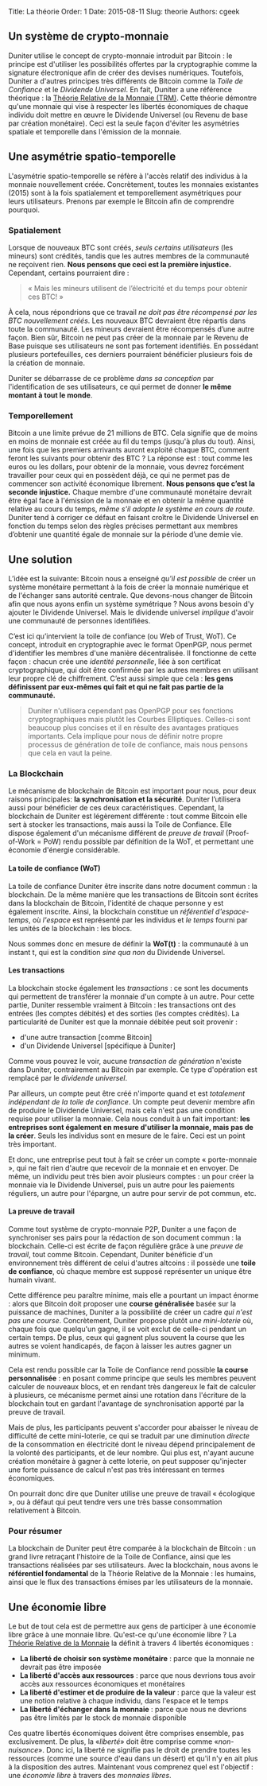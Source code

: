 Title: La théorie
Order: 1
Date: 2015-08-11
Slug: theorie
Authors: cgeek

## Un système de crypto-monnaie

Duniter utilise le concept de crypto-monnaie introduit par Bitcoin : le principe est d'utiliser les possibilités offertes par la cryptographie comme la signature électronique afin de créer des devises numériques. Toutefois, Duniter a d'autres principes très différents de Bitcoin comme la *Toile de Confiance* et le *Dividende Universel*. En fait, Duniter a une référence théorique : la [Théorie Relative de la Monnaie (TRM)](http://trm.creationmonetaire.info). Cette théorie démontre qu'une monnaie qui vise à respecter les libertés économiques de chaque individu doit mettre en œuvre le Dividende Universel (ou Revenu de base par création monétaire). Ceci est la seule façon d'éviter les asymétries spatiale et temporelle dans l'émission de la monnaie.

## Une asymétrie spatio-temporelle

L'asymétrie spatio-temporelle se réfère à l'accès relatif des individus à la monnaie nouvellement créée. Concrètement, toutes les monnaies existantes (2015) sont à la fois spatialement et temporellement asymétriques pour leurs utilisateurs. Prenons par exemple le Bitcoin afin de comprendre pourquoi.
### Spatialement

Lorsque de nouveaux BTC sont créés, _seuls certains utilisateurs_ (les mineurs) sont crédités, tandis que les autres membres de la communauté ne reçoivent rien. **Nous pensons que ceci est la première injustice.** Cependant, certains pourraient dire :

> <div class="ui message">« Mais les mineurs utilisent de l’électricité et du temps pour obtenir ces BTC! »</div>

À cela, nous répondrions que ce travail _ne doit pas être récompensé par les BTC nouvellement créés_. Les nouveaux BTC devraient être répartis dans toute la communauté. Les mineurs devraient être récompensés d’une autre façon. Bien sûr, Bitcoin ne peut pas créer de la monnaie par le Revenu de Base puisque ses utilisateurs ne sont pas fortement identifiés. En possédant plusieurs portefeuilles, ces derniers pourraient bénéficier plusieurs fois de la création de monnaie.

Duniter se débarrasse de ce problème *dans sa conception* par l'identification de ses utilisateurs, ce qui permet de donner **le même montant à tout le monde**.

### Temporellement

Bitcoin a une limite prévue de 21 millions de BTC. Cela signifie que de moins en moins de monnaie est créée au fil du temps (jusqu'à plus du tout). Ainsi, une fois que les premiers arrivants auront exploité chaque BTC, comment feront les suivants pour obtenir des BTC ? La réponse est : tout comme les euros ou les dollars, pour obtenir de la monnaie, vous devrez forcément travailler pour ceux qui en possèdent déjà, ce qui ne permet pas de commencer son activité économique librement. **Nous pensons que c’est la seconde injustice.** Chaque membre d'une communauté monétaire devrait être égal face à l'émission de la monnaie et en obtenir la même quantité relative au cours du temps, _même s'il adopte le système en cours de route_. Duniter tend à corriger ce défaut en faisant croître le Dividende Universel en fonction du temps selon des règles précises permettant aux membres d’obtenir une quantité égale de monnaie sur la période d’une demie vie.

## Une solution

L’idée est la suivante: Bitcoin nous a enseigné _qu'il est possible_ de créer un système monétaire permettant à la fois de créer la monnaie numérique et de l'échanger sans autorité centrale. Que devons-nous changer de Bitcoin afin que nous ayons enfin un système symétrique ? Nous avons besoin d'y ajouter le Dividende Universel. Mais le dividende universel _implique_ d'avoir une communauté de personnes identifiées.

C’est ici qu’intervient la toile de confiance (ou Web of Trust, WoT). Ce concept, introduit en cryptographie avec le format OpenPGP, nous permet d'identifier les membres d'une manière décentralisée. Il fonctionne de cette façon : chacun crée une _identité personnelle_, liée à son certificat cryptographique, qui doit être confirmée par les autres membres en utilisant leur propre clé de chiffrement. C’est aussi simple que cela : **les gens définissent par eux-mêmes qui fait et qui ne fait pas partie de la communauté.**

> Duniter n'utilisera cependant pas OpenPGP pour ses fonctions cryptographiques mais plutôt les Courbes Elliptiques. Celles-ci sont beaucoup plus concises et il en résulte des avantages pratiques importants. Cela implique pour nous de définir notre propre processus de génération de toile de confiance, mais nous pensons que cela en vaut la peine.

### La Blockchain

Le mécanisme de blockchain de Bitcoin est important pour nous, pour deux raisons principales: **la synchronisation et la sécurité**. Duniter l’utilisera aussi pour bénéficier de ces deux caractéristiques. Cependant, la blockchain de Duniter est légèrement différente : tout comme Bitcoin elle sert à stocker les transactions, mais aussi la Toile de Confiance. Elle dispose également d'un mécanisme différent de _preuve de travail_ (Proof-of-Work = PoW) rendu possible par définition de la WoT, et permettant une économie d'énergie considérable.

#### La toile de confiance (WoT)

La toile de confiance Duniter être inscrite dans notre document commun : la blockchain. De la même manière que les transactions de Bitcoin sont écrites dans la blockchain de Bitcoin, l'identité de chaque personne y est également inscrite. Ainsi, la blockchain constitue un _référentiel d'espace-temps_, où _l'espace_ est représenté par les individus et _le temps_ fourni par les unités de la blockchain : les blocs.

Nous sommes donc en mesure de définir la **WoT(t)** : la communauté à un instant t, qui est la condition *sine qua non* du Dividende Universel.

#### Les transactions

La blockchain stocke également les _transactions_ : ce sont les documents qui permettent de transférer la monnaie d'un compte à un autre. Pour cette partie, Duniter ressemble vraiment à Bitcoin : les transactions ont des entrées (les comptes débités) et des sorties (les comptes crédités). La particularité de Duniter est que la monnaie débitée peut soit provenir :

* d'une autre transaction [comme Bitcoin]
* d'un Dividende Universel [spécifique à Duniter]

Comme vous pouvez le voir, aucune _transaction de génération_ n'existe dans Duniter, contrairement au Bitcoin par exemple. Ce type d'opération est remplacé par le _dividende universel_.

Par ailleurs, un compte peut être créé n'importe quand et est *totalement indépendant de la toile de confiance*. Un compte peut devenir membre afin de produire le Dividende Universel, mais cela n'est pas une condition requise pour utiliser la monnaie. Cela nous conduit à un fait important: **les entreprises sont également en mesure d'utiliser la monnaie, mais pas de la créer**. Seuls les individus sont en mesure de le faire. Ceci est un point très important.

Et donc, une entreprise peut tout à fait se créer un compte « porte-monnaie », qui ne fait rien d'autre que recevoir de la monnaie et en envoyer. De même, un individu peut très bien avoir plusieurs comptes : un pour créer la monnaie via le Dividende Universel, puis un autre pour les paiements réguliers, un autre pour l'épargne, un autre pour servir de pot commun, etc.

#### La preuve de travail

Comme tout système de crypto-monnaie P2P, Duniter a une façon de synchroniser ses pairs pour la rédaction de son document commun : la blockchain. Celle-ci est écrite de façon régulière grâce à une *preuve de travail*, tout comme Bitcoin. Cependant, Duniter bénéficie d'un environnement très différent de celui d'autres altcoins : il possède une **toile de confiance**, où chaque membre est supposé représenter un unique être humain vivant.

Cette différence peu paraître minime, mais elle a pourtant un impact énorme : alors que Bitcoin doit proposer une **course généralisée** basée sur la puissance de machines, Duniter a la possibilité de créer un cadre *qui n'est pas une course*. Concrètement, Duniter propose plutôt *une mini-loterie* où, chaque fois que quelqu'un gagne, il se voit exclut de celle-ci pendant un certain temps. De plus, ceux qui gagnent plus souvent la course que les autres se voient handicapés, de façon à laisser les autres gagner un minimum.

Cela est rendu possible car la Toile de Confiance rend possible **la course personnalisée** : en posant comme principe que seuls les membres peuvent calculer de nouveaux blocs, et en rendant très dangereux le fait de calculer à plusieurs, ce mécanisme permet ainsi une rotation dans l'écriture de la blockchain tout en gardant l'avantage de synchronisation apporté par la preuve de travail.

Mais de plus, les participants peuvent s'accorder pour abaisser le niveau de difficulté de cette mini-loterie, ce qui se traduit par une diminution *directe* de la consommation en électricité dont le niveau dépend principalement de la volonté des participants, et de leur nombre. Qui plus est, n'ayant aucune création monétaire à gagner à cette loterie, on peut supposer qu'injecter une forte puissance de calcul n'est pas très intéressant en termes économiques.

On pourrait donc dire que Duniter utilise une preuve de travail « écologique », ou à défaut qui peut tendre vers une très basse consommation relativement à Bitcoin.

### Pour résumer

La blockchain de Duniter peut être comparée à la blockchain de Bitcoin : un grand livre retraçant l'histoire de la Toile de Confiance, ainsi que les transactions réalisées par ses utilisateurs. Avec la blockchain, nous avons le **référentiel fondamental** de la Théorie Relative de la Monnaie : les humains, ainsi que le flux des transactions émises par les utilisateurs de la monnaie.

## Une économie libre

Le but de tout cela est de permettre aux gens de participer à une économie libre grâce à une monnaie libre. Qu'est-ce qu'une économie libre ? La [Théorie Relative de la Monnaie](http://trm.creationmonetaire.info/) la définit à travers 4 libertés économiques :

*   **La liberté de choisir son système monétaire** : parce que la monnaie     ne devrait pas être imposée
*   **La liberté d'accès aux ressources** : parce que nous devrions tous     avoir accès aux ressources économiques et monétaires
*   **La liberté d'estimer et de produire de la valeur** : parce que la     valeur est une notion relative à chaque individu, dans l'espace et le     temps
*   **La liberté d'échanger dans la monnaie** : parce que nous ne devrions     pas être limités par le stock de monnaie disponible

Ces quatre libertés économiques doivent être comprises ensemble, pas exclusivement. De plus, la «_liberté_» doit être comprise comme «_non-nuisance_». Donc ici, la liberté ne signifie pas le droit de prendre toutes les ressources (comme une source d'eau dans un désert) et qu'il n'y en ait plus à la disposition des autres. Maintenant vous comprenez quel est l'objectif : une _économie libre_ à travers des _monnaies libres_.
